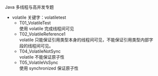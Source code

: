 Java 多线程与高并发专题
- volatile 关键字：volatiletest
    - T01_VolatileTest<br>
        使用 volatile 完成线程间可见
    - T02_VolatileReference1<br>
        volatile 只能保证引用类型本身的线程间可见，不能保证引用类型内部字段的线程间可见。
    - T04_VolatileNotSync<br>
        volatile 不能保证原子性
    - T05_VolatileVsSync<br>
        使用 synchronized 保证原子性
